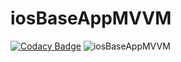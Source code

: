# iosBaseAppMVVM

[![Codacy Badge](https://api.codacy.com/project/badge/Grade/c739687951f74e0390c02b96ce33bbf5)](https://app.codacy.com/manual/tecruz/iosBaseAppMVVM?utm_source=github.com&utm_medium=referral&utm_content=tecruz/iosBaseAppMVVM&utm_campaign=Badge_Grade_Dashboard)
![iosBaseAppMVVM](https://github.com/tecruz/iosBaseAppMVVM/workflows/Swift/badge.svg)
